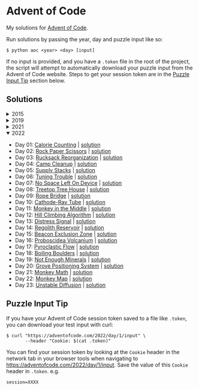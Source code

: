 # Advent of Code

My solutions for [Advent of Code](https://adventofcode.com).

Run solutions by passing the year, day and puzzle input like so:
```
$ python aoc <year> <day> [input]
```

If no input is provided, and you have a `.token` file in the root 
of the project, the script will attempt to automatically download 
your puzzle input from the Advent of Code website. Steps to get 
your session token are in the [Puzzle Input Tip](#puzzle-input-tip) 
section below.

## Solutions

<details>
<summary>2015</summary>

* Day 01: [Not Quite Lisp](https://adventofcode.com/2015/day/1) | [solution](./aoc/solutions/_2015/day01.py)
* Day 02: [I Was Told There Would Be No Math](https://adventofcode.com/2015/day/2) | [solution](./aoc/solutions/_2015/day02.py)
* Day 03: [Perfectly Spherical Houses in a Vacuum](https://adventofcode.com/2015/day/3) | [solution](./aoc/solutions/_2015/day03.py)
* Day 04: [The Ideal Stocking Stuffer](https://adventofcode.com/2015/day/4) | [solution](./aoc/solutions/_2015/day04.py)
* Day 05: [Doesn't He Have Intern-Elves For This?](https://adventofcode.com/2015/day/5) | [solution](./aoc/solutions/_2015/day05.py)
* Day 06: [Probably a Fire Hazard](https://adventofcode.com/2015/day/6) | [solution](./aoc/solutions/_2015/day06.py)
* Day 07: [Some Assembly Required](https://adventofcode.com/2015/day/7) | [solution](./aoc/solutions/_2015/day07.py)
* Day 08: [Matchsticks](https://adventofcode.com/2015/day/8) | [solution](./aoc/solutions/_2015/day08.py)

</details>

<details>
<summary>2019</summary>

* Day 01: [The Tyranny of the Rocket Equation](https://adventofcode.com/2019/day/1) | [solution](./aoc/solutions/_2019/day01.py)
* Day 02: [1202 Program Alarm](https://adventofcode.com/2019/day/2) | [solution](./aoc/solutions/_2019/day02.py)

</details>

<details>
<summary>2021</summary>

* Day 01: [Sonar Sweep](https://adventofcode.com/2021/day/1) | [solution](./aoc/solutions/_2021/day01.py)
* Day 02: [Dive!](https://adventofcode.com/2021/day/2) | [solution](./aoc/solutions/_2021/day02.py)
* Day 03: [Binary Diagnostic](https://adventofcode.com/2021/day/3) | [solution](./aoc/solutions/_2021/day03.py)
* Day 04: [Giant Squid](https://adventofcode.com/2021/day/4) | [solution](./aoc/solutions/_2021/day04.py)
* Day 05: [Hydrothermal Venture](https://adventofcode.com/2021/day/5) | [solution](./aoc/solutions/_2021/day05.py)
* Day 06: [Lanternfish](https://adventofcode.com/2021/day/6) | [solution](./aoc/solutions/_2021/day06.py)
* Day 07: [The Treachery of Whales](https://adventofcode.com/2021/day/7) | [solution](./aoc/solutions/_2021/day07.py)
* Day 08: [Seven Segment Search](https://adventofcode.com/2021/day/8) | [solution](./aoc/solutions/_2021/day08.py)
* Day 09: [Smoke Basin](https://adventofcode.com/2021/day/9) | [solution](./aoc/solutions/_2021/day09.py)
* Day 10: [Syntax Scoring](https://adventofcode.com/2021/day/10) | [solution](./aoc/solutions/_2021/day10.py)
* Day 11: [Dumbo Octopus](https://adventofcode.com/2021/day/11) | [solution](./aoc/solutions/_2021/day11.py)
* Day 12: [Passage Pathing](https://adventofcode.com/2021/day/12) | [solution](./aoc/solutions/_2021/day12.py)
* Day 13: [Transparent Origami](https://adventofcode.com/2021/day/13) | [solution](./aoc/solutions/_2021/day13.py)
* Day 14: [Extended Polymerization](https://adventofcode.com/2021/day/14) | [solution](./aoc/solutions/_2021/day14.py)
* Day 15: [Chiton](https://adventofcode.com/2021/day/15) | [solution](./aoc/solutions/_2021/day15.py)
* Day 16: [Packet Decoder](https://adventofcode.com/2021/day/16) | [solution](./aoc/solutions/_2021/day16.py)
* Day 17: [Trick Shot](https://adventofcode.com/2021/day/17) | [solution](./aoc/solutions/_2021/day17.py)
* Day 18: [Snailfish](https://adventofcode.com/2021/day/18) | [solution](./aoc/solutions/_2021/day18.py)
* Day 19: [Beacon Scanner](https://adventofcode.com/2021/day/19) | [solution](./aoc/solutions/_2021/day19.py)
* Day 20: [Trench Map](https://adventofcode.com/2021/day/20) | [solution](./aoc/solutions/_2021/day20.py)
* Day 21: [Dirac Dice](https://adventofcode.com/2021/day/21) | [solution](./aoc/solutions/_2021/day21.py)
* Day 22: [Reactor Reboot](https://adventofcode.com/2021/day/22) | [solution](./aoc/solutions/_2021/day22.py)

</details>

<details open>
<summary>2022</summary>

* Day 01: [Calorie Counting](https://adventofcode.com/2022/day/1) | [solution](./aoc/solutions/_2022/day01.py)
* Day 02: [Rock Paper Scissors](https://adventofcode.com/2022/day/2) | [solution](./aoc/solutions/_2022/day02.py)
* Day 03: [Rucksack Reorganization](https://adventofcode.com/2022/day/3) | [solution](./aoc/solutions/_2022/day03.py)
* Day 04: [Camp Cleanup](https://adventofcode.com/2022/day/4) | [solution](./aoc/solutions/_2022/day04.py)
* Day 05: [Supply Stacks](https://adventofcode.com/2022/day/5) | [solution](./aoc/solutions/_2022/day05.py)
* Day 06: [Tuning Trouble](https://adventofcode.com/2022/day/6) | [solution](./aoc/solutions/_2022/day06.py)
* Day 07: [No Space Left On Device](https://adventofcode.com/2022/day/7) | [solution](./aoc/solutions/_2022/day07.py)
* Day 08: [Treetop Tree House](https://adventofcode.com/2022/day/8) | [solution](./aoc/solutions/_2022/day08.py)
* Day 09: [Rope Bridge](https://adventofcode.com/2022/day/9) | [solution](./aoc/solutions/_2022/day09.py)
* Day 10: [Cathode-Ray Tube](https://adventofcode.com/2022/day/10) | [solution](./aoc/solutions/_2022/day10.py)
* Day 11: [Monkey in the Middle](https://adventofcode.com/2022/day/11) | [solution](./aoc/solutions/_2022/day11.py)
* Day 12: [Hill Climbing Algorithm](https://adventofcode.com/2022/day/12) | [solution](./aoc/solutions/_2022/day12.py)
* Day 13: [Distress Signal](https://adventofcode.com/2022/day/13) | [solution](./aoc/solutions/_2022/day13.py)
* Day 14: [Regolith Reservoir](https://adventofcode.com/2022/day/14) | [solution](./aoc/solutions/_2022/day14.py)
* Day 15: [Beacon Exclusion Zone](https://adventofcode.com/2022/day/15) | [solution](./aoc/solutions/_2022/day15.py)
* Day 16: [Proboscidea Volcanium](https://adventofcode.com/2022/day/16) | [solution](./aoc/solutions/_2022/day16.py)
* Day 17: [Pyroclastic Flow](https://adventofcode.com/2022/day/17) | [solution](./aoc/solutions/_2022/day17.py)
* Day 18: [Boiling Boulders](https://adventofcode.com/2022/day/18) | [solution](./aoc/solutions/_2022/day18.py)
* Day 19: [Not Enough Minerals](https://adventofcode.com/2022/day/19) | [solution](./aoc/solutions/_2022/day19.py)
* Day 20: [Grove Positioning System](https://adventofcode.com/2022/day/20) | [solution](./aoc/solutions/_2022/day20.py)
* Day 21: [Monkey Math](https://adventofcode.com/2022/day/21) | [solution](./aoc/solutions/_2022/day21.py)
* Day 22: [Monkey Map](https://adventofcode.com/2022/day/22) | [solution](./aoc/solutions/_2022/day22.py)
* Day 23: [Unstable Diffusion](https://adventofcode.com/2022/day/23) | [solution](./aoc/solutions/_2022/day23.py)

</details>

## Puzzle Input Tip

If you have your Advent of Code session token saved to a file like `.token`, you can download your test input with curl:
```
$ curl "https://adventofcode.com/2022/day/1/input" \
       --header "Cookie: $(cat .token)"
```
You can find your session token by looking at the `Cookie` header in the network tab
in your browser tools when navigating to https://adventofcode.com/2022/day/1/input.
Save the value of this `Cookie` header in `.token`. e.g.
```
session=XXXX
```
